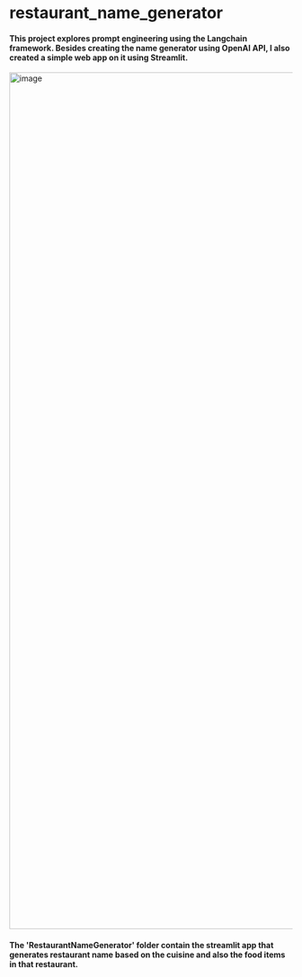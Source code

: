 # restaurant_name_generator

#### This project explores prompt engineering using the Langchain framework. Besides creating the name generator using OpenAI API, I also created a simple web app on it using Streamlit. 

<img width="1525" alt="image" src="https://github.com/lkl2050/restaurant_name_generator/assets/10263993/8707221c-3063-4bbe-9f4d-70b31d732f8e">


#### The 'RestaurantNameGenerator' folder contain the streamlit app that generates restaurant name based on the cuisine and also the food items in that restaurant.
